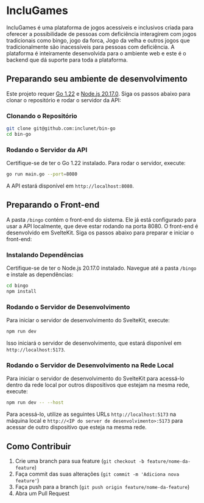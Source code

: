 # IncluGames

IncluGames é uma plataforma de jogos acessíveis e inclusivos criada para oferecer a possibilidade de pessoas com deficiência interagirem com jogos tradicionais como bingo, jogo da forca, Jogo da velha e outros jogos que tradicionalmente são inacessíveis para pessoas com deficiência. A plataforma é inteiramente desenvolvida para o ambiente web e este é o backend que dá suporte para toda a plataforma.

## Preparando seu ambiente de desenvolvimento

Este projeto requer [Go 1.22](https://golang.org/dl/) e [Node.js 20.17.0](https://nodejs.org/en/download/). Siga os passos abaixo para clonar o repositório e rodar o servidor da API:

### Clonando o Repositório

```sh
git clone git@github.com:inclunet/bin-go
cd bin-go
```

### Rodando o Servidor da API

Certifique-se de ter o Go 1.22 instalado. Para rodar o servidor, execute:

```sh
go run main.go --port=8080
```

A API estará disponível em `http://localhost:8080`.

## Preparando o Front-end

A pasta `/bingo` contém o front-end do sistema. Ele já está configurado para usar a API localmente, que deve estar rodando na porta 8080. O front-end é desenvolvido em SvelteKit. Siga os passos abaixo para preparar e iniciar o front-end:

### Instalando Dependências

Certifique-se de ter o Node.js 20.17.0 instalado. Navegue até a pasta `/bingo` e instale as dependências:

```sh
cd bingo
npm install
```

### Rodando o Servidor de Desenvolvimento

Para iniciar o servidor de desenvolvimento do SvelteKit, execute:

```sh
npm run dev
```

Isso iniciará o servidor de desenvolvimento, que estará disponível em `http://localhost:5173`.

### Rodando o Servidor de Desenvolvimento na Rede Local

Para iniciar o servidor de desenvolvimento do SvelteKit para acessá-lo dentro da rede local por outros dispositivos que estejam na mesma rede, execute:

```sh
npm run dev -- --host
```

Para acessá-lo, utilize as seguintes URLs `http://localhost:5173` na máquina local e `http://<IP do server de desenvolvimento>:5173` para acessar de outro dispositivo que esteja na mesma rede.


## Como Contribuir

1. Crie uma branch para sua feature (`git checkout -b feature/nome-da-feature`)
2. Faça commit das suas alterações (`git commit -m 'Adiciona nova feature'`)
3. Faça push para a branch (`git push origin feature/nome-da-feature`)
4. Abra um Pull Request

